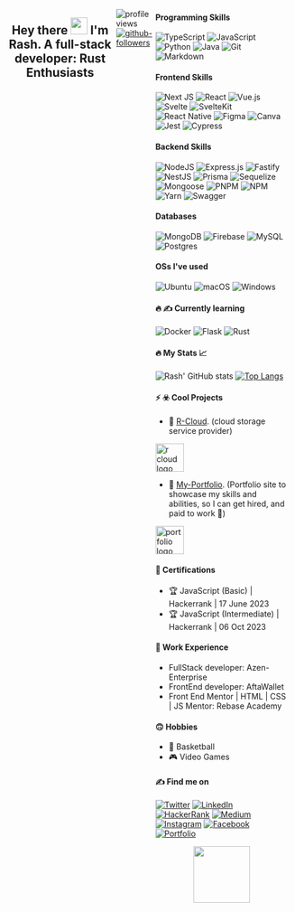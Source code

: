 <!--
**RashJrEdmund/RashJrEdmund** is a ✨ _special_ ✨ repository because its `README.md` (this file) appears on your GitHub profile.

Here are some ideas to get you started:

- 🔭🚀 I’m currently working on ...
- 🧠  I’m currently learning ...
- 👯 I’m looking to collaborate on ...
- 🤔 I’m looking for help with ...
- 💬 Ask me about ...
- 📫 How to reach me: ...
- 😄 Pronouns: ...
- ⚡⚡ Fun fact: ...
link to bagdes: https://github.com/Ileriayo/markdown-badges
link to bagdes and ability to search: https://home.aveek.io/GitHub-Profile-Badges/
link to github unwrap animation: https://githubunwrapped.com/rashjredmund
lik to build github readme: https://www.profileme.dev/create-profile
-->

<div id="header" align="left" style="display: flex;">  
  <!--here's the hello text below it are the languages links-->
  
  <!-- <div align="center">
    <img src="https://media.giphy.com/media/dWesBcTLavkZuG35MI/giphy.gif" width="700" height="350"/>
  </div> -->

  
<h2 align="center">
    Hey there
    <img src="https://media.giphy.com/media/hvRJCLFzcasrR4ia7z/giphy.gif" width="30px"/>
    I'm Rash. A full-stack developer: Rust Enthusiasts
</h2>

![profile views](https://komarev.com/ghpvc/?username=RashJrEdmund&style=flat-square&label=PROFILE+VIEWS)
[![github-followers](https://img.shields.io/github/followers/RashJrEdmund?logo=github&style=for-the-badge&color=22c55e&labelColor=000000)](https://github.com/rashjredmund)
<!-- [![x-followers](https://img.shields.io/twitter/follow/orashus?logo=twitter&style=for-the-badge&color=22c55e&labelColor=000000)](https://x.com/orashus) -->

<div align="left">

#### Programming Skills
  
  ![TypeScript](https://img.shields.io/badge/typescript-%23007ACC.svg?style=for-the-badge&logo=typescript&logoColor=white)
  ![JavaScript](https://img.shields.io/badge/javascript-%23323330.svg?style=for-the-badge&logo=javascript&logoColor=%23F7DF1E)
  ![Python](https://img.shields.io/badge/Python-3776AB.svg?style=for-the-badge&logo=Python&logoColor=white)
  ![Java](https://img.shields.io/badge/java-%23ED8B00.svg?style=for-the-badge&logo=openjdk&logoColor=white)
  ![Git](https://img.shields.io/badge/git-%23F05033.svg?style=for-the-badge&logo=git&logoColor=white)
  ![Markdown](https://img.shields.io/badge/markdown-%23000000.svg?style=for-the-badge&logo=markdown&logoColor=white)

#### Frontend Skills

   ![Next JS](https://img.shields.io/badge/Next-black?style=for-the-badge&logo=next.js&logoColor=white)
   ![React](https://img.shields.io/badge/react-%2320232a.svg?style=for-the-badge&logo=react&logoColor=%2361DAFB)
   ![Vue.js](https://img.shields.io/badge/vuejs-%2335495e.svg?style=for-the-badge&logo=vuedotjs&logoColor=%234FC08D)
   ![Svelte](https://img.shields.io/badge/svelte-%23f1413d.svg?style=for-the-badge&logo=svelte&logoColor=white)
   ![SvelteKit](https://img.shields.io/badge/sveltekit-%23f1413d.svg?style=for-the-badge&logo=svelte&logoColor=white)
   ![React Native](https://img.shields.io/badge/react_native-%2320232a.svg?style=for-the-badge&logo=react&logoColor=%2361DAFB)
   ![Figma](https://img.shields.io/badge/figma-%23F24E1E.svg?style=for-the-badge&logo=figma&logoColor=white)
   ![Canva](https://img.shields.io/badge/Canva-%2300C4CC.svg?style=for-the-badge&logo=Canva&logoColor=white)
   ![Jest](https://img.shields.io/badge/-jest-%23C21325?style=for-the-badge&logo=jest&logoColor=white)
   ![Cypress](https://img.shields.io/badge/Cypress-69D3A7.svg?style=for-the-badge&logo=Cypress&logoColor=white)

#### Backend Skills

  ![NodeJS](https://img.shields.io/badge/node.js-6DA55F?style=for-the-badge&logo=node.js&logoColor=white)
  ![Express.js](https://img.shields.io/badge/express.js-%23404d59.svg?style=for-the-badge&logo=express&logoColor=%2361DAFB)
  ![Fastify](https://img.shields.io/badge/fastify-%23000000.svg?style=for-the-badge&logo=fastify&logoColor=white)
  ![NestJS](https://img.shields.io/badge/nestjs-%23E0234E.svg?style=for-the-badge&logo=nestjs&logoColor=white)
  ![Prisma](https://img.shields.io/badge/Prisma-3982CE?style=for-the-badge&logo=Prisma&logoColor=white)
  ![Sequelize](https://img.shields.io/badge/Sequelize-52B0E7?style=for-the-badge&logo=Sequelize&logoColor=white)
  ![Mongoose](https://img.shields.io/badge/Mongoose-880000.svg?style=for-the-badge&logo=Mongoose&logoColor=white)
  ![PNPM](https://img.shields.io/badge/pnpm-F69220.svg?style=for-the-badge&logo=pnpm&logoColor=white)
  ![NPM](https://img.shields.io/badge/NPM-%23CB3837.svg?style=for-the-badge&logo=npm&logoColor=white)
 	![Yarn](https://img.shields.io/badge/yarn-%232C8EBB.svg?style=for-the-badge&logo=yarn&logoColor=white)
  ![Swagger](https://img.shields.io/badge/-Swagger-%23Clojure?style=for-the-badge&logo=swagger&logoColor=white)

#### Databases

  ![MongoDB](https://img.shields.io/badge/MongoDB-%234ea94b.svg?style=for-the-badge&logo=mongodb&logoColor=white)
  ![Firebase](https://img.shields.io/badge/Firebase-039BE5?style=for-the-badge&logo=Firebase&logoColor=white)
  ![MySQL](https://img.shields.io/badge/mysql-%2300f.svg?style=for-the-badge&logo=mysql&logoColor=white)
  ![Postgres](https://img.shields.io/badge/postgres-%23316192.svg?style=for-the-badge&logo=postgresql&logoColor=white)

#### OSs I've used
  ![Ubuntu](https://img.shields.io/badge/Ubuntu-E95420?style=for-the-badge&logo=ubuntu&logoColor=white)
  ![macOS](https://img.shields.io/badge/mac%20os-000000?style=for-the-badge&logo=macos&logoColor=F0F0F0)
  ![Windows](https://img.shields.io/badge/Windows-0078D6?style=for-the-badge&logo=windows&logoColor=white)

#### :fire: :writing_hand: Currently learning

  ![Docker](https://img.shields.io/badge/docker-%230db7ed.svg?style=for-the-badge&logo=docker&logoColor=white)
  ![Flask](https://img.shields.io/badge/Flask-000000.svg?style=for-the-badge&logo=Flask&logoColor=white)
  ![Rust](https://img.shields.io/badge/Rust-000000.svg?style=for-the-badge&logo=Rust&logoColor=white)

<!--
#### :fire: :writing_hand: Will like to learn

   ![Python](https://img.shields.io/badge/python-3670A0?style=for-the-badge&logo=python&logoColor=ffdd54)
   ![Go](https://img.shields.io/badge/go-%2300ADD8.svg?style=for-the-badge&logo=go&logoColor=white)
   ![PHP](https://img.shields.io/badge/php-%23777BB4.svg?style=for-the-badge&logo=php&logoColor=white)
   ![Rust](https://img.shields.io/badge/rust-%23000000.svg?style=for-the-badge&logo=rust&logoColor=white)
   ![C++](https://img.shields.io/badge/c++-%2300599C.svg?style=for-the-badge&logo=c%2B%2B&logoColor=white)
   ![Solidity](https://img.shields.io/badge/Solidity-%23363636.svg?style=for-the-badge&logo=solidity&logoColor=white)
   ![YAML](https://img.shields.io/badge/yaml-%23ffffff.svg?style=for-the-badge&logo=yaml&logoColor=151515)

   ![Redis](https://img.shields.io/badge/redis-%23DD0031.svg?style=for-the-badge&logo=redis&logoColor=white)

   ![Jest](https://img.shields.io/badge/-jest-%23C21325?style=for-the-badge&logo=jest&logoColor=white)
   ![Playwright](https://img.shields.io/badge/Playwright-2EAD33.svg?style=for-the-badge&logo=Playwright&logoColor=white)
   ![Cypress](https://img.shields.io/badge/Cypress-69D3A7.svg?style=for-the-badge&logo=Cypress&logoColor=white)

   ![Adobe Photoshop](https://img.shields.io/badge/adobe%20photoshop-%2331A8FF.svg?style=for-the-badge&logo=adobe%20photoshop&logoColor=white)
   ![Adobe XD](https://img.shields.io/badge/Adobe%20XD-470137?style=for-the-badge&logo=Adobe%20XD&logoColor=#FF61F6)

   ![Flutter](https://img.shields.io/badge/Flutter-%2302569B.svg?style=for-the-badge&logo=Flutter&logoColor=white)
   ![Electron.js](https://img.shields.io/badge/Electron-191970?style=for-the-badge&logo=Electron&logoColor=white)

   ![Angular](https://img.shields.io/badge/angular-%23DD0031.svg?style=for-the-badge&logo=angular&logoColor=white)
   ![Angular.js](https://img.shields.io/badge/angular.js-%23E23237.svg?style=for-the-badge&logo=angularjs&logoColor=white)
   ![Astro](https://img.shields.io/badge/Astro-BC52EE.svg?style=for-the-badge&logo=Astro&logoColor=white)
   ![Django](https://img.shields.io/badge/Django-092E20.svg?style=for-the-badge&logo=Django&logoColor=white)

   ![GraphQL](https://img.shields.io/badge/-GraphQL-E10098?style=for-the-badge&logo=graphql&logoColor=white)
   ![SolidJS](https://img.shields.io/badge/SolidJS-2c4f7c?style=for-the-badge&logo=solid&logoColor=c8c9cb)
   ![Remix](https://img.shields.io/badge/remix-%23000.svg?style=for-the-badge&logo=remix&logoColor=white)

   ![WordPress](https://img.shields.io/badge/WordPress-%23117AC9.svg?style=for-the-badge&logo=WordPress&logoColor=white)
   ![Strapi](https://img.shields.io/badge/strapi-%232E7EEA.svg?style=for-the-badge&logo=strapi&logoColor=white)
   ![WebGL](https://img.shields.io/badge/WebGL-990000?logo=webgl&logoColor=white&style=for-the-badge)

   ![Docker](https://img.shields.io/badge/docker-%230db7ed.svg?style=for-the-badge&logo=docker&logoColor=white)
   ![Kubernetes](https://img.shields.io/badge/kubernetes-%23326ce5.svg?style=for-the-badge&logo=kubernetes&logoColor=white)

   ![Kali](https://img.shields.io/badge/Kali-268BEE?style=for-the-badge&logo=kalilinux&logoColor=white)
   ![Debian](https://img.shields.io/badge/Debian-D70A53?style=for-the-badge&logo=debian&logoColor=white)
   ![Fedora](https://img.shields.io/badge/Fedora-294172?style=for-the-badge&logo=fedora&logoColor=white)

   ![Neovim](https://img.shields.io/badge/NeoVim-%2357A143.svg?&style=for-the-badge&logo=neovim&logoColor=white)
    
  <br />
-->
  
  <!-- my stats -->
#### :fire: My Stats 📈 
<!-- [![GitHub Streak](http://github-readme-streak-stats.herokuapp.com?user=RashJrEdmund&theme=dark&background=000000)](https://git.io/streak-stats) -->
  
  ![Rash' GitHub stats](https://github-readme-stats.vercel.app/api?username=RashJrEdmund&show_icons=true&hide=&count_private=true&title_color=3382ed&text_color=ffffff&icon_color=22c55e&bg_color=000000&hide_border=true&show_icons=true)
  [![Top Langs](https://github-readme-stats.vercel.app/api/top-langs/?username=RashJrEdmund&layout=compact&title_color=3382ed&text_color=ffffff&icon_color=22c55e&bg_color=000000&hide_border=true&locale=en)](https://github.com/anuraghazra/github-readme-stats)

#### :zap: :biohazard: Cool Projects

- :1st_place_medal: [R-Cloud](https://r-cloud.vercel.app/). (cloud storage service provider)

<a href="https://r-cloud.vercel.app/" target="_blank">
  <img src="https://github.com/RashJrEdmund/RashJrEdmund/assets/116172031/4f4e6136-eb3b-4f2a-a19b-aada94169475" alt="r cloud logo" height="50" width="50" />
</a>

- :2nd_place_medal: [My-Portfolio](https://rash-edmund.vercel.app/). (Portfolio site to showcase my skills and abilities, so I can get hired, and paid to work 🙂)

<a href="https://rash-edmund.vercel.app/" target="_blank">
  <img src="https://github.com/RashJrEdmund/RashJrEdmund/assets/116172031/55bc0244-d4ad-4fe3-87b5-8d7b2b1d345b" alt="portfolio logo" height="50" width="50" />
</a>


   <!-- use this as altternate langauge display  ![Top Langs](https://github-readme-stats.vercel.app/api/top-langs/?username=RashJrEdmund&layout=compact&langs_count=10&title_color=3382ed&text_color=ffffff&icon_color=22c55e&bg_color=000000&hide_border=true&locale=en&custom_title=Top%20%Languages) -->

  <!-- 
  <a href="https://app.daily.dev/orashus">
    <img src="https://api.daily.dev/devcards/3db577c08fb44a898adacb77b59f123c.png?r=c9x" width="300" alt="Rash Edmund's Dev Card"/>
  </a>
  -->
 
  <br />

#### 📜 Certifications
- 🏆 JavaScript (Basic) | Hackerrank | 17 June 2023
- 🏆 JavaScript (Intermediate) | Hackerrank | 06 Oct 2023

#### 💼 Work Experience
- FullStack developer: Azen-Enterprise
- FrontEnd developer: AftaWallet
- Front End Mentor | HTML | CSS | JS Mentor: Rebase Academy

#### 🙃 Hobbies
- 🏀 Basketball
- 🎮 Video Games

<!-- my contacts below -->
#### :writing_hand: Find me on
   
  [![Twitter](https://img.shields.io/badge/Twitter-%231DA1F2.svg?style=for-the-badge&logo=Twitter&logoColor=white)](https://twitter.com/orashus)
  [![LinkedIn](https://img.shields.io/badge/linkedin-%230077B5.svg?style=for-the-badge&logo=linkedin&logoColor=white)](https://www.linkedin.com/in/orashus/)
  [![HackerRank](https://img.shields.io/badge/-Hackerrank-2EC866?style=for-the-badge&logo=HackerRank&logoColor=white)](https://www.hackerrank.com/orashusedmund?hr_r=1)
  [![Medium](https://img.shields.io/badge/Medium-12100E?style=for-the-badge&logo=medium&logoColor=white)](https://medium.com/@orashusedmund)
  [![Instagram](https://img.shields.io/badge/Instagram-%23E4405F.svg?style=for-the-badge&logo=Instagram&logoColor=white)](https://www.instagram.com/rash_jr_edmund/)
  [![Facebook](https://img.shields.io/badge/Facebook-%231877F2.svg?style=for-the-badge&logo=Facebook&logoColor=white)](https://www.facebook.com/Orashus)
  [![Portfolio](https://img.shields.io/badge/Portfolio-%23000000.svg?style=for-the-badge&logo=firefox&logoColor=#FF7139)](https://rash-edmund.vercel.app/)

<div id="header" align="center">
  <img src="https://media.giphy.com/media/M9gbBd9nbDrOTu1Mqx/giphy.gif" width="100"/>
</div>

</div>
</div>

<!--
  SKILLS AND SOCIALS TEMPLATE

### Skills 

<p align="left">
  <a href="https://www.typescriptlang.org/" target="_blank" rel="noreferrer">
    <img src="https://raw.githubusercontent.com/danielcranney/readme-generator/main/public/icons/skills/typescript-colored.svg" width="36" height="36" alt="TypeScript" />
  </a>
  <a href="https://www.oracle.com/java/" target="_blank" rel="noreferrer">
    <img src="https://raw.githubusercontent.com/danielcranney/readme-generator/main/public/icons/skills/java-colored.svg" width="36" height="36" alt="Java" />
  </a>
  <a href="https://developer.mozilla.org/en-US/docs/Web/JavaScript" target="_blank" rel="noreferrer">
    <img src="https://raw.githubusercontent.com/danielcranney/readme-generator/main/public/icons/skills/javascript-colored.svg" width="36" height="36" alt="JavaScript" />
  </a>
  <a href="https://git-scm.com/" target="_blank" rel="noreferrer">
    <img src="https://raw.githubusercontent.com/danielcranney/readme-generator/main/public/icons/skills/git-colored.svg" width="36" height="36" alt="Git" />
  </a>
  <a href="https://nextjs.org/docs" target="_blank" rel="noreferrer">
      <img src="https://raw.githubusercontent.com/danielcranney/readme-generator/main/public/icons/skills/nextjs-colored-dark.svg" width="36" height="36" alt="NextJs" />
  </a>
  <a href="https://reactjs.org/" target="_blank" rel="noreferrer">
      <img src="https://raw.githubusercontent.com/danielcranney/readme-generator/main/public/icons/skills/react-colored.svg" width="36" height="36" alt="React" />
  </a>
  <a href="https://nuxtjs.org/" target="_blank" rel="noreferrer">
    <img src="https://raw.githubusercontent.com/danielcranney/readme-generator/main/public/icons/skills/nuxtjs-colored.svg" width="36" height="36" alt="Nuxtjs" />
  </a>
  <a href="https://vuejs.org/" target="_blank" rel="noreferrer">
    <img src="https://raw.githubusercontent.com/danielcranney/readme-generator/main/public/icons/skills/vuejs-colored.svg" width="36" height="36" alt="Vue" />
  </a>
  <a href="https://sass-lang.com/" target="_blank" rel="noreferrer">
    <img src="https://raw.githubusercontent.com/danielcranney/readme-generator/main/public/icons/skills/sass-colored.svg" width="36" height="36" alt="Sass" />
  </a>
  <a href="https://tailwindcss.com/" target="_blank" rel="noreferrer">
    <img src="https://raw.githubusercontent.com/danielcranney/readme-generator/main/public/icons/skills/tailwindcss-colored.svg" width="36" height="36" alt="TailwindCSS" />
  </a>
  <a href="https://svelte.dev/" target="_blank" rel="noreferrer">
    <img src="https://raw.githubusercontent.com/danielcranney/readme-generator/main/public/icons/skills/svelte-colored.svg" width="36" height="36" alt="Svelte" />
  </a>
  <a href="https://developer.mozilla.org/en-US/docs/Glossary/HTML5" target="_blank" rel="noreferrer">
    <img src="https://raw.githubusercontent.com/danielcranney/readme-generator/main/public/icons/skills/html5-colored.svg" width="36" height="36" alt="HTML5" />
  </a>
  <a href="https://www.w3.org/TR/CSS/#css" target="_blank" rel="noreferrer">
    <img src="https://raw.githubusercontent.com/danielcranney/readme-generator/main/public/icons/skills/css3-colored.svg" width="36" height="36" alt="CSS3" />
  </a>
  <a href="https://vitejs.dev/" target="_blank" rel="noreferrer">
    <img src="https://raw.githubusercontent.com/danielcranney/readme-generator/main/public/icons/skills/vite-colored.svg" width="36" height="36" alt="Vite" />
  </a>
  <a href="https://redux.js.org/" target="_blank" rel="noreferrer">
    <img src="https://raw.githubusercontent.com/danielcranney/readme-generator/main/public/icons/skills/redux-colored.svg" width="36" height="36" alt="Redux" />
  </a>
  <a href="https://nodejs.org/en/" target="_blank" rel="noreferrer">
    <img src="https://raw.githubusercontent.com/danielcranney/readme-generator/main/public/icons/skills/nodejs-colored.svg" width="36" height="36" alt="NodeJS" />
  </a>
  <a href="https://expressjs.com/" target="_blank" rel="noreferrer">
    <img src="https://raw.githubusercontent.com/danielcranney/readme-generator/main/public/icons/skills/express-colored-dark.svg" width="36" height="36" alt="Express" />
  </a>
  <a href="https://docs.nestjs.com/" target="_blank" rel="noreferrer">
    <img src="https://raw.githubusercontent.com/danielcranney/readme-generator/main/public/icons/skills/nestjs-colored.svg" width="36" height="36" alt="NestJS" />
  </a>
  <a href="https://firebase.google.com/" target="_blank" rel="noreferrer">
    <img src="https://raw.githubusercontent.com/danielcranney/readme-generator/main/public/icons/skills/firebase-colored.svg" width="36" height="36" alt="Firebase" />
  </a>
  <a href="https://render.com/" target="_blank" rel="noreferrer">
    <img src="https://raw.githubusercontent.com/danielcranney/readme-generator/main/public/icons/skills/render-colored.svg" width="36" height="36" alt="Render" />
  </a>
  <a href="https://www.mongodb.com/" target="_blank" rel="noreferrer">
    <img src="https://raw.githubusercontent.com/danielcranney/readme-generator/main/public/icons/skills/mongodb-colored.svg" width="36" height="36" alt="MongoDB" />
  </a>
  <a href="https://www.mysql.com/" target="_blank" rel="noreferrer">
    <img src="https://raw.githubusercontent.com/danielcranney/readme-generator/main/public/icons/skills/mysql-colored.svg" width="36" height="36" alt="MySQL" />
  </a>
  <a href="https://www.linux.org" target="_blank" rel="noreferrer">
    <img src="https://raw.githubusercontent.com/danielcranney/readme-generator/main/public/icons/skills/linux-colored.svg" width="36" height="36" alt="Linux" />
  </a>
  <a href="https://www.figma.com/" target="_blank" rel="noreferrer">
    <img src="https://raw.githubusercontent.com/danielcranney/readme-generator/main/public/icons/skills/figma-colored.svg" width="36" height="36" alt="Figma" />
  </a>
</p>
                    
### Socials

<p align="left">
  <a href="https://www.behance.com/orashusedmund" target="_blank" rel="noreferrer">
    <picture>
      <source media="(prefers-color-scheme: dark)" srcset="undefined" />
      <source media="(prefers-color-scheme: light)" srcset="https://raw.githubusercontent.com/danielcranney/readme-generator/main/public/icons/socials/behance.svg" />
      <img src="https://raw.githubusercontent.com/danielcranney/readme-generator/main/public/icons/socials/behance.svg" width="32" height="32" />
    </picture>
  </a>
  <a href="https://codesandbox.io/u/orashus" target="_blank" rel="noreferrer">
    <picture>
      <source media="(prefers-color-scheme: dark)" srcset="https://raw.githubusercontent.com/danielcranney/readme-generator/main/public/icons/socials/codesandbox-dark.svg" />
      <source media="(prefers-color-scheme: light)" srcset="https://raw.githubusercontent.com/danielcranney/readme-generator/main/public/icons/socials/codesandbox.svg" />
      <img src="https://raw.githubusercontent.com/danielcranney/readme-generator/main/public/icons/socials/codesandbox.svg" width="32" height="32" />
    </picture>
  </a>
  <a href="https://www.dev.to/orashus" target="_blank" rel="noreferrer">
    <picture>
      <source media="(prefers-color-scheme: dark)" srcset="https://raw.githubusercontent.com/danielcranney/readme-generator/main/public/icons/socials/devdotto-dark.svg" />
      <source media="(prefers-color-scheme: light)" srcset="https://raw.githubusercontent.com/danielcranney/readme-generator/main/public/icons/socials/devdotto.svg" />
      <img src="https://raw.githubusercontent.com/danielcranney/readme-generator/main/public/icons/socials/devdotto.svg" width="32" height="32" />
    </picture>
  </a>
  <a href="https://discord.com/users/orashus" target="_blank" rel="noreferrer">
    <picture>
      <source media="(prefers-color-scheme: dark)" srcset="undefined" />
      <source media="(prefers-color-scheme: light)" srcset="https://raw.githubusercontent.com/danielcranney/readme-generator/main/public/icons/socials/discord.svg" />
      <img src="https://raw.githubusercontent.com/danielcranney/readme-generator/main/public/icons/socials/discord.svg" width="32" height="32" />
    </picture>
  </a>
  <a href="https://www.dribbble.com/orashus" target="_blank" rel="noreferrer">
    <picture>
      <source media="(prefers-color-scheme: dark)" srcset="undefined" />
      <source media="(prefers-color-scheme: light)" srcset="https://raw.githubusercontent.com/danielcranney/readme-generator/main/public/icons/socials/dribbble.svg" />
      <img src="https://raw.githubusercontent.com/danielcranney/readme-generator/main/public/icons/socials/dribbble.svg" width="32" height="32" />
    </picture>
  </a>
  <a href="https://www.facebook.com/Orashus" target="_blank" rel="noreferrer">
    <picture>
      <source media="(prefers-color-scheme: dark)" srcset="https://raw.githubusercontent.com/danielcranney/readme-generator/main/public/icons/socials/facebook-dark.svg" />
      <source media="(prefers-color-scheme: light)" srcset="https://raw.githubusercontent.com/danielcranney/readme-generator/main/public/icons/socials/facebook.svg" />
      <img src="https://raw.githubusercontent.com/danielcranney/readme-generator/main/public/icons/socials/facebook.svg" width="32" height="32" />
    </picture>
  </a>
  <a href="https://www.github.com/RashJrEdmund" target="_blank" rel="noreferrer">
    <picture>
      <source media="(prefers-color-scheme: dark)" srcset="https://raw.githubusercontent.com/danielcranney/readme-generator/main/public/icons/socials/github-dark.svg" />
      <source media="(prefers-color-scheme: light)" srcset="https://raw.githubusercontent.com/danielcranney/readme-generator/main/public/icons/socials/github.svg" />
      <img src="https://raw.githubusercontent.com/danielcranney/readme-generator/main/public/icons/socials/github.svg" width="32" height="32" />
    </picture>
  </a>
  <a href="https://www.linkedin.com/in/orashus" target="_blank" rel="noreferrer">
    <picture>
      <source media="(prefers-color-scheme: dark)" srcset="https://raw.githubusercontent.com/danielcranney/readme-generator/main/public/icons/socials/linkedin-dark.svg" />
      <source media="(prefers-color-scheme: light)" srcset="https://raw.githubusercontent.com/danielcranney/readme-generator/main/public/icons/socials/linkedin.svg" />
      <img src="https://raw.githubusercontent.com/danielcranney/readme-generator/main/public/icons/socials/linkedin.svg" width="32" height="32" />
    </picture>
  </a>
  <a href="http://www.medium.com/orashusedmund" target="_blank" rel="noreferrer">
    <picture>
      <source media="(prefers-color-scheme: dark)" srcset="https://raw.githubusercontent.com/danielcranney/readme-generator/main/public/icons/socials/medium-dark.svg" />
      <source media="(prefers-color-scheme: light)" srcset="https://raw.githubusercontent.com/danielcranney/readme-generator/main/public/icons/socials/medium.svg" />
      <img src="https://raw.githubusercontent.com/danielcranney/readme-generator/main/public/icons/socials/medium.svg" width="32" height="32" />
    </picture>
  </a>
  <a href="https://www.stackoverflow.com/users/21746512/orashus" target="_blank" rel="noreferrer">
    <picture>
      <source media="(prefers-color-scheme: dark)" srcset="undefined" />
      <source media="(prefers-color-scheme: light)" srcset="https://raw.githubusercontent.com/danielcranney/readme-generator/main/public/icons/socials/stackoverflow.svg" />
      <img src="https://raw.githubusercontent.com/danielcranney/readme-generator/main/public/icons/socials/stackoverflow.svg" width="32" height="32" />
    </picture>
  </a>
  <a href="https://www.x.com/orashus" target="_blank" rel="noreferrer">
    <picture>
      <source media="(prefers-color-scheme: dark)" srcset="https://raw.githubusercontent.com/danielcranney/readme-generator/main/public/icons/socials/twitter-dark.svg" />
      <source media="(prefers-color-scheme: light)" srcset="https://raw.githubusercontent.com/danielcranney/readme-generator/main/public/icons/socials/twitter.svg" />
      <img src="https://raw.githubusercontent.com/danielcranney/readme-generator/main/public/icons/socials/twitter.svg" width="32" height="32" />
    </picture>
  </a>
  <a href="https://www.threads.net/@orashus" target="_blank" rel="noreferrer">
      <picture>
        <source media="(prefers-color-scheme: dark)" srcset="https://raw.githubusercontent.com/danielcranney/readme-generator/main/public/icons/socials/threads-dark.svg" />
        <source media="(prefers-color-scheme: light)" srcset="https://raw.githubusercontent.com/danielcranney/readme-generator/main/public/icons/socials/threads.svg" />
        <img src="https://raw.githubusercontent.com/danielcranney/readme-generator/main/public/icons/socials/threads.svg" width="32" height="32" />
      </picture>
  </a>
</p>

-->
